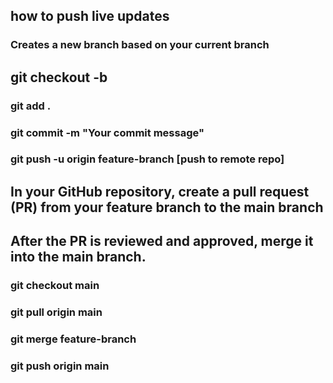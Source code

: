 ## how to push live updates
### Creates a new branch based on your current branch
## git checkout -b 
### git add .
### git commit -m "Your commit message"
### git push -u origin feature-branch [push to remote repo]
## In your GitHub repository, create a pull request (PR) from your feature branch to the main branch
## After the PR is reviewed and approved, merge it into the main branch.
### git checkout main
### git pull origin main
### git merge feature-branch
### git push origin main
